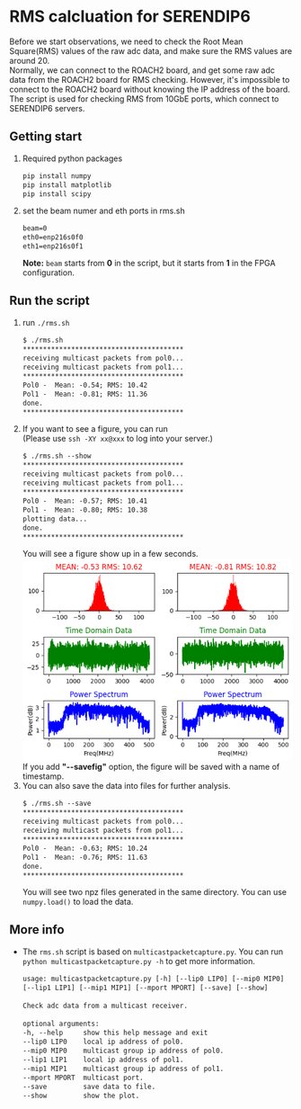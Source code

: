 # RMS calcluation for SERENDIP6
Before we start observations, we need to check the Root Mean Square(RMS) values of the raw adc data, and make sure the RMS values are around 20.  
Normally, we can connect to the ROACH2 board, and get some raw adc data from the ROACH2 board for RMS checking. However, it's impossible to connect to the ROACH2 board without knowing the IP address of the board.  
The script is used for checking RMS from 10GbE ports, which connect to SERENDIP6 servers.
## Getting start
1. Required python packages
    ```
    pip install numpy
    pip install matplotlib
    pip install scipy
    ```
2. set the beam numer and eth ports in rms.sh
    ```
    beam=0
    eth0=enp216s0f0
    eth1=enp216s0f1
    ```
    **Note:** `beam` starts from **0** in the script, but it starts from **1** in the FPGA configuration.
## Run the script
1. run `./rms.sh`
    ```
    $ ./rms.sh 
    ****************************************
    receiving multicast packets from pol0...
    receiving multicast packets from pol1...
    ****************************************
    Pol0 -  Mean: -0.54; RMS: 10.42
    Pol1 -  Mean: -0.81; RMS: 11.36
    done.
    ****************************************
    ```
2. If you want to see a figure, you can run  
    (Please use `ssh -XY xx@xxx` to log into your server.)
    ```
    $ ./rms.sh --show
    ****************************************
    receiving multicast packets from pol0...
    receiving multicast packets from pol1...
    ****************************************
    Pol0 -  Mean: -0.57; RMS: 10.41
    Pol1 -  Mean: -0.80; RMS: 10.38
    plotting data...
    done.
    ****************************************
    ```
    You will see a figure show up in a few seconds.![fig](figures/rms.png)
    If you add **"--savefig"** option, the figure will be saved with a name of timestamp.
3. You can also save the data into files for further analysis.
    ```
    $ ./rms.sh --save
    ****************************************
    receiving multicast packets from pol0...
    receiving multicast packets from pol1...
    ****************************************
    Pol0 -  Mean: -0.63; RMS: 10.24
    Pol1 -  Mean: -0.76; RMS: 11.63
    done.
    ****************************************
    ```
    You will see two npz files generated in the same directory. You can use `numpy.load()` to load the data.
## More info
* The `rms.sh` script is based on `multicastpacketcapture.py`. You can run `python multicastpacketcapture.py -h` to get more information.
    ```
    usage: multicastpacketcapture.py [-h] [--lip0 LIP0] [--mip0 MIP0] [--lip1 LIP1] [--mip1 MIP1] [--mport MPORT] [--save] [--show]

    Check adc data from a multicast receiver.

    optional arguments:
    -h, --help     show this help message and exit
    --lip0 LIP0    local ip address of pol0.
    --mip0 MIP0    multicast group ip address of pol0.
    --lip1 LIP1    local ip address of pol1.
    --mip1 MIP1    multicast group ip address of pol1.
    --mport MPORT  multicast port.
    --save         save data to file.
    --show         show the plot.
    ```
